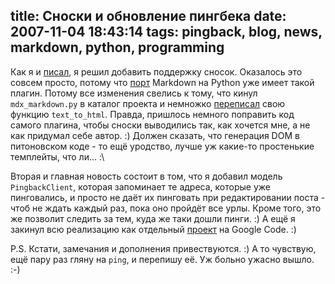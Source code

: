 title: Сноски и обновление пингбека
date: 2007-11-04 18:43:14
tags: pingback, blog, news, markdown, python, programming
----


Как я и [писал][1], я решил добавить поддержку сносок. Оказалось это совсем просто, потому что [порт][2] Markdown на Python уже имеет такой плагин. Потому все изменения свелись к тому, что кинул `mdx_markdown.py` в каталог проекта и немножко [переписал][3] свою функцию `text_to_html`. Правда, пришлось немного поправить код самого плагина, чтобы сноски выводились так, как хочется мне, а не как придумал себе автор. :) Должен сказать, что генерация DOM в питоновском коде - то ещё уродство, лучше уж какие-то простенькие темплейты, что ли... :\

Вторая и главная новость состоит в том, что я добавил модель `PingbackClient`, которая запоминает те адреса, которые уже пинговались, и просто не даёт их пинговать при редактировании поста - чтоб не ждать каждый раз, пока оно пройдёт все урлы. Кроме того, это же позволит следить за тем, куда же таки дошли пинги. :) А ещё я закинул всю реализацию как отдельный [проект][4] на Google Code. :)

P.S. Кстати, замечания и дополнения привествуются. :) А то чувствую, ещё пару раз гляну на `ping`, и перепишу её. Уж больно ужасно вышло. :-)

[1]: http://piranha.org.ua/blog/2007/10/31/related-objects/
[2]: http://www.freewisdom.org/projects/python-markdown/
[3]: http://trac.piranha.org.ua/browser/byteflow/lib/helpers.py
[4]: http://code.google.com/p/django-pingback/ "Так его с самого GC проще найти будет"
